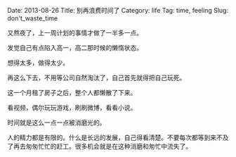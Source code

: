 Date: 2013-08-26
Title: 别再浪费时间了
Category: life
Tag: time, feeling
Slug: don't_waste_time

又熬夜了，上一周计划的事情才做了一半多一点。

发觉自己有点陷入高一，高二那时候的懒惰状态。

想得太多，做得太少。

再这么下去，不用等公司自然淘汰了，自己首先就得把自己玩死。

这一个月租了房子之后，整个人都懒散了下来。

看视频，偶尔玩玩游戏，刷刷微博，看看小说。

时间就是这么一点一点被消磨光的。

人的精力都是有限的。什么是长远的发展，自己得看清楚。不要每次都等到来不及了再去匆匆忙忙的赶工。很多机会就是在这种消磨和匆忙中流失了。